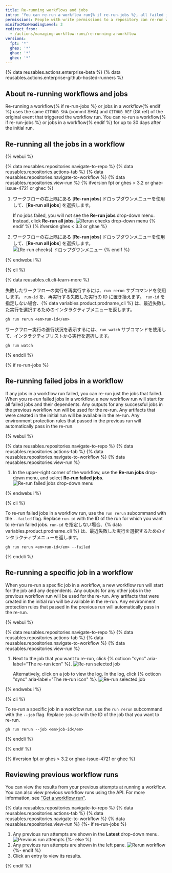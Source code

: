 ```yaml
---
title: Re-running workflows and jobs
intro: 'You can re-run a workflow run{% if re-run-jobs %}, all failed jobs in a workflow run, or specific jobs in a workflow run{% endif %} up to 30 days after its initial run.'
permissions: People with write permissions to a repository can re-run workflows in the repository.
miniTocMaxHeadingLevel: 3
redirect_from:
  - /actions/managing-workflow-runs/re-running-a-workflow
versions:
  fpt: '*'
  ghes: '*'
  ghae: '*'
  ghec: '*'
---
```


{% data reusables.actions.enterprise-beta %}
{% data reusables.actions.enterprise-github-hosted-runners %}

## About re-running workflows and jobs

Re-running a workflow{% if re-run-jobs %} or jobs in a workflow{% endif %} uses the same `GITHUB_SHA` (commit SHA) and `GITHUB_REF` (Git ref) of the original event that triggered the workflow run. You can re-run a workflow{% if re-run-jobs %} or jobs in a workflow{% endif %} for up to 30 days after the initial run.

## Re-running all the jobs in a workflow

{% webui %}

{% data reusables.repositories.navigate-to-repo %}
{% data reusables.repositories.actions-tab %}
{% data reusables.repositories.navigate-to-workflow %}
{% data reusables.repositories.view-run %}
{% ifversion fpt or ghes > 3.2 or ghae-issue-4721 or ghec %}
1. ワークフローの右上隅にある [**Re-run jobs**] ドロップダウンメニューを使用して、[**Re-run all jobs**] を選択します。

   If no jobs failed, you will not see the **Re-run jobs** drop-down menu. Instead, click **Re-run all jobs**. ![Rerun checks drop-down menu](/assets/images/help/repository/rerun-checks-drop-down.png)
{% endif %}
{% ifversion ghes < 3.3 or ghae %}
1. ワークフローの右上隅にある [**Re-run jobs**] ドロップダウンメニューを使用して、[**Re-run all jobs**] を選択します。 ![[Re-run checks] ドロップダウンメニュー](/assets/images/help/repository/rerun-checks-drop-down-updated.png)
{% endif %}

{% endwebui %}

{% cli %}

{% data reusables.cli.cli-learn-more %}

失敗したワークフローの実行を再実行するには、`run rerun` サブコマンドを使用します。 `run-id` を、再実行する失敗した実行の ID に置き換えます。  `run-id` を指定しない場合、{% data variables.product.prodname_cli %} は、最近失敗した実行を選択するためのインタラクティブメニューを返します。

```shell
gh run rerun <em>run-id</em>
```

ワークフロー実行の進行状況を表示するには、`run watch` サブコマンドを使用して、インタラクティブリストから実行を選択します。

```shell
gh run watch
```

{% endcli %}

{% if re-run-jobs %}
## Re-running failed jobs in a workflow

If any jobs in a workflow run failed, you can re-run just the jobs that failed. When you re-run failed jobs in a workflow, a new workflow run will start for all failed jobs and their dependents. Any outputs for any successful jobs in the previous workflow run will be used for the re-run. Any artifacts that were created in the initial run will be available in the re-run. Any environment protection rules that passed in the previous run will automatically pass in the re-run.

{% webui %}

{% data reusables.repositories.navigate-to-repo %}
{% data reusables.repositories.actions-tab %}
{% data reusables.repositories.navigate-to-workflow %}
{% data reusables.repositories.view-run %}
1. In the upper-right corner of the workflow, use the **Re-run jobs** drop-down menu, and select **Re-run failed jobs**. ![Re-run failed jobs drop-down menu](/assets/images/help/repository/rerun-failed-jobs-drop-down.png)

{% endwebui %}

{% cli %}

To re-run failed jobs in a workflow run, use the `run rerun` subcommand with the `--failed` flag. Replace `run-id` with the ID of the run for which you want to re-run failed jobs. `run-id` を指定しない場合、{% data variables.product.prodname_cli %} は、最近失敗した実行を選択するためのインタラクティブメニューを返します。

```shell
gh run rerun <em>run-id</em> --failed
```

{% endcli %}

## Re-running a specific job in a workflow

When you re-run a specific job in a workflow, a new workflow run will start for the job and any dependents. Any outputs for any other jobs in the previous workflow run will be used for the re-run. Any artifacts that were created in the initial run will be available in the re-run. Any environment protection rules that passed in the previous run will automatically pass in the re-run.

{% webui %}

{% data reusables.repositories.navigate-to-repo %}
{% data reusables.repositories.actions-tab %}
{% data reusables.repositories.navigate-to-workflow %}
{% data reusables.repositories.view-run %}
1. Next to the job that you want to re-run, click {% octicon "sync" aria-label="The re-run icon" %}. ![Re-run selected job](/assets/images/help/repository/re-run-selected-job.png)

   Alternatively, click on a job to view the log. In the log, click {% octicon "sync" aria-label="The re-run icon" %}. ![Re-run selected job](/assets/images/help/repository/re-run-single-job-from-log.png)

{% endwebui %}

{% cli %}

To re-run a specific job in a workflow run, use the `run rerun` subcommand with the `--job` flag. Replace `job-id` with the ID of the job that you want to re-run.

```shell
gh run rerun --job <em>job-id</em>
```

{% endcli %}

{% endif %}

{% ifversion fpt or ghes > 3.2 or ghae-issue-4721 or ghec %}
## Reviewing previous workflow runs

You can view the results from your previous attempts at running a workflow. You can also view previous workflow runs using the API. For more information, see ["Get a workflow run"](/rest/reference/actions#get-a-workflow-run).

{% data reusables.repositories.navigate-to-repo %}
{% data reusables.repositories.actions-tab %}
{% data reusables.repositories.navigate-to-workflow %}
{% data reusables.repositories.view-run %}
{%- if re-run-jobs %}
1. Any previous run attempts are shown in the **Latest** drop-down menu. ![Previous run attempts](/assets/images/help/repository/previous-run-attempts.png)
{%- else %}
1. Any previous run attempts are shown in the left pane. ![Rerun workflow](/assets/images/help/settings/actions-review-workflow-rerun.png)
{%- endif %}
1. Click an entry to view its results.

{% endif %}

